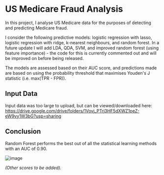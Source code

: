 # US Medicare Fraud Analysis
In this project, I analyse US Medicare data for the purposes of detecting and predicting Medicare fraud.

I consider the following predictive models: logistic regression with lasso, logistic regression with ridge, k-nearest neighbours, and random forest. In a future update I will add LDA, QDA, SVM, and improved random forest (using feature importance) - the code for this is currently commented out and will be improved on before being released. 

The models are assessed based on their AUC score, and predictions made are based on using the probability threshold that maximises Youden's J statistic (i.e. max(TPR - FPR)).

## Input Data
Input data was too large to upload, but can be viewed/downloaded here: https://drive.google.com/drive/folders/1Vovj_PTrj3HF5dXWZ1peZ-eW9vy1W3bG?usp=sharing

## Conclusion
Random Forest performs the best out of all the statistical learning methods with an AUC of 0.90.

![image](https://user-images.githubusercontent.com/62014067/127531245-ee882c3d-0257-434c-8bb7-441562433e68.png)


*(Other scores to be added).*
